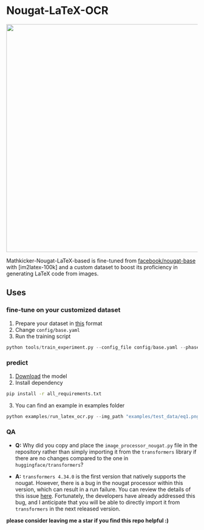 # Nougat-LaTeX-OCR

<img src="./asset/img2latex.jpeg" width="600">

Mathkicker-Nougat-LaTeX-based is fine-tuned from [facebook/nougat-base](https://huggingface.co/facebook/nougat-base) with [im2latex-100k] and a custom dataset to boost its proficiency in generating LaTeX code from images. 



## Uses
### fine-tune on your customized dataset
1. Prepare your dataset in [this](https://drive.google.com/drive/folders/13CA4vAmOmD_I_dSbvLp-Lf0s6KiaNfuO) format
2. Change ``config/base.yaml``
3. Run the training script
```python
python tools/train_experiment.py --config_file config/base.yaml --phase 'train'
```

### predict
1. [Download](https://huggingface.co/Norm/nougat-latex-base) the model
2. Install dependency
```bash
pip install -r all_requirements.txt
```
3. You can find an example in examples folder
```python
python examples/run_latex_ocr.py --img_path "examples/test_data/eq1.png"
```

### QA
- **Q:** Why did you copy and place the `image_processor_nougat.py` file in the repository rather than simply importing it from the `transformers` library if there are no changes compared to the one in `huggingface/transformers`?

- **A:** `transformers 4.34.0` is the first version that natively supports the nougat. However, there is a bug in the nougat processor within this version, which can result in a run failure. You can review the details of this issue [here](https://github.com/huggingface/transformers/issues/26597). Fortunately, the developers have already addressed this bug, and I anticipate that you will be able to directly import it from `transformers` in the next released version.

**please consider leaving me a star if you find this repo helpful :)**
